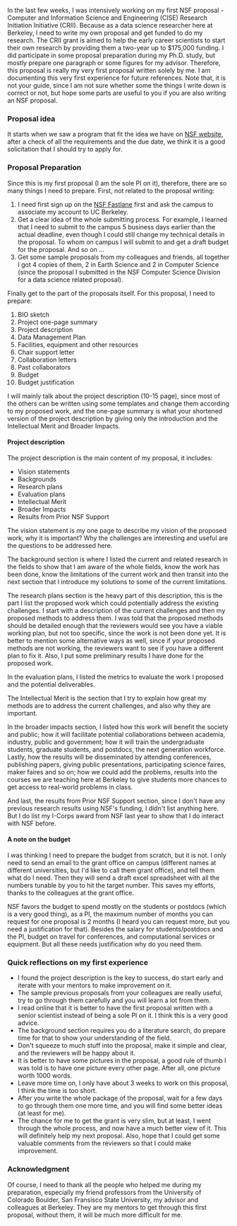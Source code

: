In the last few weeks, I was intensively working on my first NSF proposal - Computer and Information Science and Engineering (CISE) Research Initiation Initiative  (CRII). Because as a data science researcher here at Berkeley, I need to write my own proposal and get funded to do my research. The CRII grant is aimed to help the early career scientists to start their own research by providing them a two-year up to $175,000 funding. I did participate in some proposal preparation during my Ph.D. study, but mostly prepare one paragraph or some figures for my advisor. Therefore, this proposal is really my very first proposal written solely by me. I am documenting this very first experience for future references. Note that, it is not your guide, since I am not sure whether some the things I write down is correct or not, but hope some parts are useful to you if you are also writing an NSF proposal. 

### Proposal idea
It starts when we saw a program that fit the idea we have on [NSF website](https://www.nsf.gov/funding/pgm_list.jsp?org=NSF&ord=date), after a check of all the requirements and the due date, we think it is a good solicitation that I should try to apply for. 

### Proposal Preparation 
Since this is my first proposal (I am the sole PI on it), therefore, there are so many things I need to prepare. First, not related to the proposal writing:  
    
1. I need first sign up on the [NSF Fastlane](https://www.fastlane.nsf.gov/jsp/homepage/proposals.jsp) first and ask the campus to associate my account to UC Berkeley.   
2. Get a clear idea of the whole submitting process. For example, I learned that I need to submit to the campus 5 business days earlier than the actual deadline, even though I could still change my technical details in the proposal. To whom on campus I will submit to and get a draft budget for the proposal. And so on ...
3. Get some sample proposals from my colleagues and friends, all together I got 4 copies of them, 2 in Earth Science and 2 in Computer Science (since the proposal I submitted in the NSF Computer Science Division for a data science related proposal). 

Finally get to the part of the proposals itself. For this proposal, I need to prepare:

1. BIO sketch
2. Project one-page summary
3. Project description
4. Data Management Plan
5. Facilities, equipment and other resources
6. Chair support letter
7. Collaboration letters
8. Past collaborators
9. Budget
10. Budget justification 

I will mainly talk about the project description (10-15 page), since most of the others can be written using some templates and change them according to my proposed work, and the one-page summary is what your shortened version of the project description by giving only the introduction and the Intellectual Merit and Broader Impacts.   

#### Project description
The project description is the main content of my proposal, it includes: 

* Vision statements
* Backgrounds
* Research plans 
* Evaluation plans
* Intellectual Merit
* Broader Impacts
* Results from Prior NSF Support

The vision statement is my one page to describe my vision of the proposed work, why it is important? Why the challenges are interesting and useful are the questions to be addressed here. 

The background section is where I listed the current and related research in the fields to show that I am aware of the whole fields, know the work has been done, know the limitations of the current work and then transit into the next section that I introduce my solutions to some of the current limitations. 

The research plans section is the heavy part of this description, this is the part I list the proposed work which could potentially address the existing challenges. I start with a description of the current challenges and then my proposed methods to address them. I was told that the proposed methods should be detailed enough that the reviewers would see you have a viable working plan, but not too specific, since the work is not been done yet. It is better to mention some alternative ways as well, since if your proposed methods are not working, the reviewers want to see if you have a different plan to fix it. Also, I put some preliminary results I have done for the proposed work.

In the evaluation plans, I listed the metrics to evaluate the work I proposed and the potential deliverables. 

The Intellectual Merit is the section that I try to explain how great my methods are to address the current challenges, and also why they are important. 

In the broader impacts section, I listed how this work will benefit the society and public; how it will facilitate potential collaborations between academia, industry, public and government; how it will train the undergraduate students, graduate students, and postdocs, the next generation workforce. Lastly, how the results will be disseminated by attending conferences, publishing papers, giving public presentations, participating science faires, maker faires and so on; how we could add the problems, results into the courses we are teaching here at Berkeley to give students more chances to get access to real-world problems in class.  

And last, the results from Prior NSF Support section, since I don't have any previous research results using NSF's funding, I didn't list anything here. But I do list my I-Corps award from NSF last year to show that I do interact with NSF before. 

#### A note on the budget
I was thinking I need to prepare the budget from scratch, but it is not. I only need to send an email to the grant office on campus (different names at different universities, but I'd like to call them grant office), and tell them what do I need. Then they will send a draft excel spreadsheet with all the numbers tunable by you to hit the target number. This saves my efforts, thanks to the colleagues at the grant office.  

NSF favors the budget to spend mostly on the students or postdocs (which is a very good thing), as a PI, the maximum number of months you can request for one proposal is 2 months (I heard you can request more, but you need a justification for that). Besides the salary for students/postdocs and the PI, budget on travel for conferences, and computational services or equipment. But all these needs justification why do you need them. 

### Quick reflections on my first experience

* I found the project description is the key to success, do start early and iterate with your mentors to make improvement on it. 
* The sample previous proposals from your colleagues are really useful, try to go through them carefully and you will learn a lot from them. 
* I read online that it is better to have the first proposal written with a senior scientist instead of being a sole PI on it. I think this is a very good advice. 
* The background section requires you do a literature search, do prepare time for that to show your understanding of the field. 
* Don't squeeze to much stuff into the proposal, make it simple and clear, and the reviewers will be happy about it. 
* It is better to have some pictures in the proposal, a good rule of thumb I was told is to have one picture every other page. After all, one picture worth 1000 words. 
* Leave more time on, I only have about 3 weeks to work on this proposal, I think the time is too short. 
* After you write the whole package of the proposal, wait for a few days to go through them one more time, and you will find some better ideas (at least for me). 
* The chance for me to get the grant is very slim, but at least, I went through the whole process, and now have a much better view of it. This will definitely help my next proposal. Also, hope that I could get some valuable comments from the reviewers so that I could make improvement. 


### Acknowledgment
Of course, I need to thank all the people who helped me during my preparation, especially my friend professors from the University of Colorado Boulder, San Fransisco State University, my advisor and colleagues at Berkeley. They are my mentors to get through this first proposal, without them, it will be much more difficult for me. 